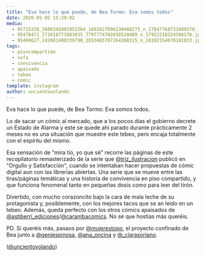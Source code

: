 ```yaml
---
title: "Eva hace lo que puede, de Bea Tormo: Eva somos todos"
date: 2020-05-05 15:29:02
media: 
  - 95715328_2606345892952264_1692827696130468275_n_17847768731089370.jpg
  - 95478471_271618773883035_7797774702038518489_n_17922218224396176.jpg
  - 95499627_242081400339790_2053485707264268315_n_18102154678181833.jpg
tags: 
  - pisocompartido
  - sofa
  - convivencia
  - apaisado
  - tebeo
  - comic
template: instagram
author: uncientovolando
---
```


Eva hace lo que puede, de Bea Tormo: Eva somos todos.

Lo de sacar un cómic al mercado, que a los pocos días el gobierno decrete un Estado de Alarma y este se quede ahí parado durante prácticamente 2 meses no es una situación que muestre este tebeo, pero encaja totalmente con el espíritu del mismo.

Esa sensación de "mira tío, yo que sé" recorre las páginas de este recopilatorio remasterizado de la serie que [@triz_ilustracion](https://instagram.com/triz_ilustracion) publicó en "Orgullo y Satisfacción", cuando se intentaban hacer propuestas de cómic digital aun con las librerías abiertas. Una serie que se mueve entre las tiras/páginas temáticas y una historia de convivencia en piso compartido, y que funciona fenomenal tanto en pequeñas dosis como para leer del tirón.

Divertido, con mucho corazoncito bajo la cara de mala leche de su protagonista y, posiblemente, con los mejores tacos que se an leído en un tebeo. Además, queda perfecto con los otros cómics apaisados de [@astiberri_ediciones](https://instagram.com/astiberri_ediciones)/[@carambacomics](https://instagram.com/carambacomics). No sé que hostias más queréis.

PD. Si queréis más, pasaos por [@mujerestopo](https://instagram.com/mujerestopo), el proyecto confinado de Bea junto a [@geniespinosa](https://instagram.com/geniespinosa), [@ana_oncina](https://instagram.com/ana_oncina) y [@_clarasoriano](https://instagram.com/_clarasoriano).

([@uncientovolando](https://instagram.com/uncientovolando))
